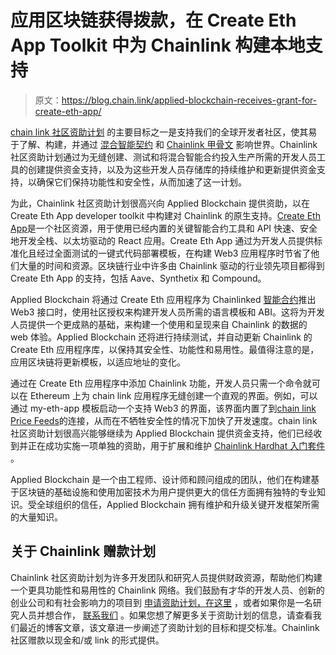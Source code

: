 # 应用区块链获得拨款，在 Create Eth App Toolkit 中为 Chainlink 构建本地支持

> 原文：<https://blog.chain.link/applied-blockchain-receives-grant-for-create-eth-app/>

[chain link 社区资助计划](https://chain.link/community/grants) 的主要目标之一是支持我们的全球开发者社区，使其易于了解、构建，并通过 [混合智能契约](https://blog.chain.link/hybrid-smart-contracts-explained/) 和 [Chainlink 甲骨文](https://blog.chain.link/what-is-chainlink/) 影响世界。Chainlink 社区资助计划通过为无缝创建、测试和将混合智能合约投入生产所需的开发人员工具的创建提供资金支持，以及为这些开发人员存储库的持续维护和更新提供资金支持，以确保它们保持功能性和安全性，从而加速了这一计划。

为此，Chainlink 社区资助计划很高兴向 Applied Blockchain 提供资助，以在 Create Eth App developer toolkit 中构建对 Chainlink 的原生支持。[Create Eth App](https://ethereum.org/en/developers/tutorials/kickstart-your-dapp-frontend-development-wth-create-eth-app/)是一个社区资源，用于使用已经内置的关键智能合约工具和 API 快速、安全地开发全栈、以太坊驱动的 React 应用。Create Eth App 通过为开发人员提供标准化且经过全面测试的一键式代码部署模板，在构建 Web3 应用程序时节省了他们大量的时间和资源。区块链行业中许多由 Chainlink 驱动的行业领先项目都得到 Create Eth App 的支持，包括 Aave、Synthetix 和 Compound。

Applied Blockchain 将通过 Create Eth 应用程序为 Chainlinked [智能合约](https://chain.link/education/smart-contracts)推出 Web3 接口时，使用社区授权来构建开发人员所需的语言模板和 ABI。这将为开发人员提供一个更成熟的基础，来构建一个使用和呈现来自 Chainlink 的数据的 web 体验。Applied Blockchain 还将进行持续测试，并自动更新 Chainlink 的 Create Eth 应用程序库，以保持其安全性、功能性和易用性。最值得注意的是，应用区块链将更新模板，以适应地址的变化。

通过在 Create Eth 应用程序中添加 Chainlink 功能，开发人员只需一个命令就可以在 Ethereum 上为 chain link 应用程序无缝创建一个直观的界面。例如，可以通过 my-eth-app 模板启动一个支持 Web3 的界面，该界面内置了到[chain link Price Feeds](https://data.chain.link/)的连接，从而在不牺牲安全性的情况下加快了开发速度。chain link 社区资助计划很高兴能够继续为 Applied Blockchain 提供资金支持，他们已经收到并正在成功实施一项单独的资助，用于扩展和维护 [Chainlink Hardhat 入门套件](https://blog.chain.link/applied-blockchain-receives-grant-to-upgrade-hardhat-starter-kit/) 。

Applied Blockchain 是一个由工程师、设计师和顾问组成的团队，他们在构建基于区块链的基础设施和使用加密技术为用户提供更大的信任方面拥有独特的专业知识。受全球组织的信任，Applied Blockchain 拥有维护和升级关键开发框架所需的大量知识。

## 关于 Chainlink 赠款计划

Chainlink 社区资助计划为许多开发团队和研究人员提供财政资源，帮助他们构建一个更具功能性和易用性的 Chainlink 网络。我们鼓励有才华的开发人员、创新的创业公司和有社会影响力的项目到 [申请资助计划，在这里](https://chainlinkgrants.typeform.com/to/efEbsq) ，或者如果你是一名研究人员并想合作， [联系我们](/cdn-cgi/l/email-protection#9fedfaecfafeedfcf7dffcf7fef6f1f3f6f1f4f3fefdecb1fcf0f2) 。如果您想了解更多关于资助计划的信息，请查看我们最近的博客文章[](https://blog.chain.link/introducing-the-chainlink-community-grant-program/)，该文章进一步阐述了资助计划的目标和提交标准。Chainlink 社区赠款以现金和/或 link 的形式提供。